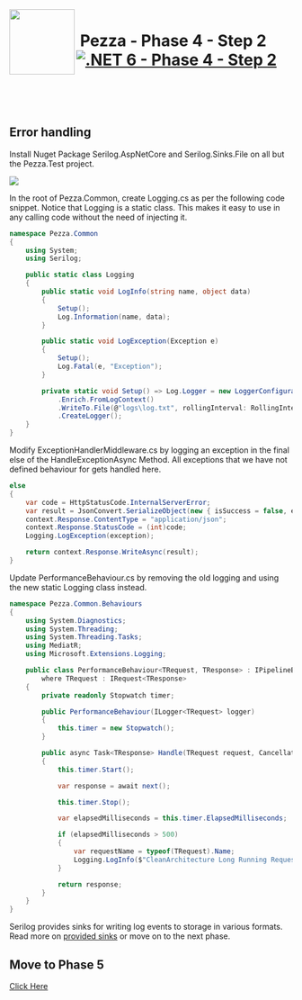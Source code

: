 <img align="left" width="116" height="116" src="../pezza-logo.png" />

# &nbsp;**Pezza - Phase 4 - Step 2** [![.NET 6 - Phase 4 - Step 2](https://github.com/entelect-incubator/.NET/actions/workflows/dotnet-phase4-step2.yml/badge.svg)](https://github.com/entelect-incubator/.NET/actions/workflows/dotnet-phase4-step2.yml)

<br/><br/><br/>

## Error handling

Install Nuget Package Serilog.AspNetCore and Serilog.Sinks.File on all but the Pezza.Test project.

![](./Assets/2021-01-15-11-13-06.png)

In the root of Pezza.Common, create Logging.cs as per the following code snippet. Notice that Logging is a static class. This makes it easy to use in any calling code without the need of injecting it.


```cs
namespace Pezza.Common
{
    using System;
    using Serilog;

    public static class Logging
    {
        public static void LogInfo(string name, object data)
        {
            Setup();
            Log.Information(name, data);
        }

        public static void LogException(Exception e)
        {
            Setup();
            Log.Fatal(e, "Exception");
        }

        private static void Setup() => Log.Logger = new LoggerConfiguration()
            .Enrich.FromLogContext()
            .WriteTo.File(@"logs\log.txt", rollingInterval: RollingInterval.Day)
            .CreateLogger();
    }
}
```
Modify ExceptionHandlerMiddleware.cs by logging an exception in the final else of the HandleExceptionAsync Method. All exceptions that we have not defined behaviour for gets handled here.

```cs
else
{
    var code = HttpStatusCode.InternalServerError;
    var result = JsonConvert.SerializeObject(new { isSuccess = false, error = exception.Message });
    context.Response.ContentType = "application/json";
    context.Response.StatusCode = (int)code;
    Logging.LogException(exception);

    return context.Response.WriteAsync(result);
}
```

Update PerformanceBehaviour.cs by removing the old logging and using the new static Logging class instead.

```cs
namespace Pezza.Common.Behaviours
{
    using System.Diagnostics;
    using System.Threading;
    using System.Threading.Tasks;
    using MediatR;
    using Microsoft.Extensions.Logging;

    public class PerformanceBehaviour<TRequest, TResponse> : IPipelineBehavior<TRequest, TResponse>
        where TRequest : IRequest<TResponse>
    {
        private readonly Stopwatch timer;

        public PerformanceBehaviour(ILogger<TRequest> logger)
        {
            this.timer = new Stopwatch();
        }

        public async Task<TResponse> Handle(TRequest request, CancellationToken cancellationToken, RequestHandlerDelegate<TResponse> next)
        {
            this.timer.Start();

            var response = await next();

            this.timer.Stop();

            var elapsedMilliseconds = this.timer.ElapsedMilliseconds;

            if (elapsedMilliseconds > 500)
            {
                var requestName = typeof(TRequest).Name;
                Logging.LogInfo($"CleanArchitecture Long Running Request: {requestName} ({elapsedMilliseconds} milliseconds)", request);
            }

            return response;
        }
    }
}
```

Serilog provides sinks for writing log events to storage in various formats. Read more on [provided sinks](https://github.com/serilog/serilog/wiki/Provided-Sinks) or move on to the next phase.



## **Move to Phase 5**

[Click Here](https://github.com/entelect-incubator/.NET/tree/master/Phase%205) 